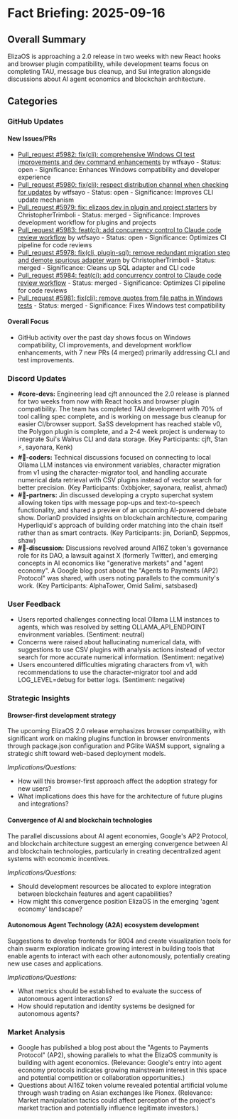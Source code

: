 # Fact Briefing: 2025-09-16

## Overall Summary
ElizaOS is approaching a 2.0 release in two weeks with new React hooks and browser plugin compatibility, while development teams focus on completing TAU, message bus cleanup, and Sui integration alongside discussions about AI agent economics and blockchain architecture.

## Categories

### GitHub Updates

#### New Issues/PRs
- [Pull_request #5982: fix(cli): comprehensive Windows CI test improvements and dev command enhancements](#) by wtfsayo - Status: open - Significance: Enhances Windows compatibility and developer experience
- [Pull_request #5980: fix(cli): respect distribution channel when checking for updates](#) by wtfsayo - Status: open - Significance: Improves CLI update mechanism
- [Pull_request #5979: fix: elizaos dev in plugin and project starters](#) by ChristopherTrimboli - Status: merged - Significance: Improves development workflow for plugins and projects
- [Pull_request #5983: feat(ci): add concurrency control to Claude code review workflow](#) by wtfsayo - Status: open - Significance: Optimizes CI pipeline for code reviews
- [Pull_request #5978: fix(cli, plugin-sql): remove redundant migration step and demote spurious adapter warn](#) by ChristopherTrimboli - Status: merged - Significance: Cleans up SQL adapter and CLI code
- [Pull_request #5984: feat(ci): add concurrency control to Claude code review workflow](#) - Status: merged - Significance: Optimizes CI pipeline for code reviews
- [Pull_request #5981: fix(cli): remove quotes from file paths in Windows tests](#) - Status: merged - Significance: Fixes Windows test compatibility

#### Overall Focus
- GitHub activity over the past day shows focus on Windows compatibility, CI improvements, and development workflow enhancements, with 7 new PRs (4 merged) primarily addressing CLI and test improvements.

### Discord Updates
- **#core-devs:** Engineering lead cjft announced the 2.0 release is planned for two weeks from now with React hooks and browser plugin compatibility. The team has completed TAU development with 70% of tool calling spec complete, and is working on message bus cleanup for easier CI/browser support. SaSS development has reached stable v0, the Polygon plugin is complete, and a 2-4 week project is underway to integrate Sui's Walrus CLI and data storage. (Key Participants: cjft, Stan ⚡, sayonara, Kenk)
- **#💬-coders:** Technical discussions focused on connecting to local Ollama LLM instances via environment variables, character migration from v1 using the character-migrator tool, and handling accurate numerical data retrieval with CSV plugins instead of vector search for better precision. (Key Participants: 0xbbjoker, sayonara, realist, ahmad)
- **#🥇-partners:** Jin discussed developing a crypto superchat system allowing token tips with message pop-ups and text-to-speech functionality, and shared a preview of an upcoming AI-powered debate show. DorianD provided insights on blockchain architecture, comparing Hyperliquid's approach of building order matching into the chain itself rather than as smart contracts. (Key Participants: jin, DorianD, Seppmos, shaw)
- **#💬-discussion:** Discussions revolved around AI16Z token's governance role for its DAO, a lawsuit against X (formerly Twitter), and emerging concepts in AI economics like "generative markets" and "agent economy". A Google blog post about the "Agents to Payments (AP2) Protocol" was shared, with users noting parallels to the community's work. (Key Participants: AlphaTower, Omid Salimi, satsbased)

### User Feedback
- Users reported challenges connecting local Ollama LLM instances to agents, which was resolved by setting OLLAMA_API_ENDPOINT environment variables. (Sentiment: neutral)
- Concerns were raised about hallucinating numerical data, with suggestions to use CSV plugins with analysis actions instead of vector search for more accurate numerical information. (Sentiment: negative)
- Users encountered difficulties migrating characters from v1, with recommendations to use the character-migrator tool and add LOG_LEVEL=debug for better logs. (Sentiment: negative)

### Strategic Insights

#### Browser-first development strategy
The upcoming ElizaOS 2.0 release emphasizes browser compatibility, with significant work on making plugins function in browser environments through package.json configuration and PGlite WASM support, signaling a strategic shift toward web-based deployment models.

*Implications/Questions:*
  - How will this browser-first approach affect the adoption strategy for new users?
  - What implications does this have for the architecture of future plugins and integrations?

#### Convergence of AI and blockchain technologies
The parallel discussions about AI agent economies, Google's AP2 Protocol, and blockchain architecture suggest an emerging convergence between AI and blockchain technologies, particularly in creating decentralized agent systems with economic incentives.

*Implications/Questions:*
  - Should development resources be allocated to explore integration between blockchain features and agent capabilities?
  - How might this convergence position ElizaOS in the emerging 'agent economy' landscape?

#### Autonomous Agent Technology (A2A) ecosystem development
Suggestions to develop frontends for 8004 and create visualization tools for chain swarm exploration indicate growing interest in building tools that enable agents to interact with each other autonomously, potentially creating new use cases and applications.

*Implications/Questions:*
  - What metrics should be established to evaluate the success of autonomous agent interactions?
  - How should reputation and identity systems be designed for autonomous agents?

### Market Analysis
- Google has published a blog post about the "Agents to Payments Protocol" (AP2), showing parallels to what the ElizaOS community is building with agent economics. (Relevance: Google's entry into agent economy protocols indicates growing mainstream interest in this space and potential competition or collaboration opportunities.)
- Questions about AI16Z token volume revealed potential artificial volume through wash trading on Asian exchanges like Pionex. (Relevance: Market manipulation tactics could affect perception of the project's market traction and potentially influence legitimate investors.)